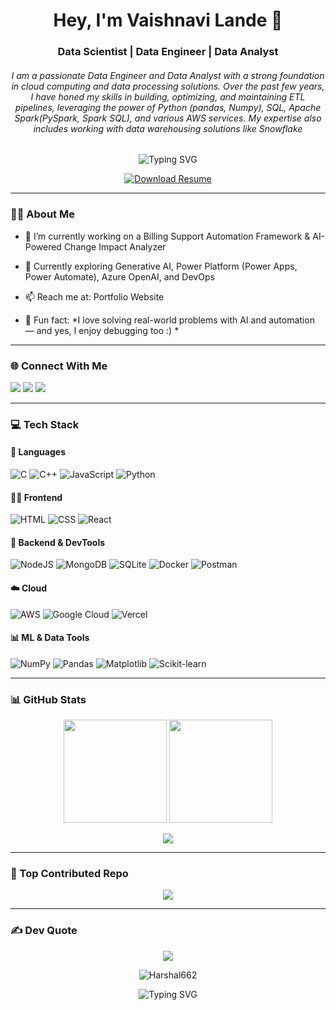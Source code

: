 <h1 align="center">Hey, I'm Vaishnavi Lande 👋</h1>
<h3 align="center">Data Scientist | Data Engineer | Data Analyst </h3>
<h6 align="center"> I am a passionate Data Engineer and Data Analyst with a strong foundation in cloud computing and data processing solutions. Over the past few years, I have honed my skills in building, optimizing, and maintaining ETL pipelines, leveraging the power of Python (pandas, Numpy), SQL, Apache Spark(PySpark, Spark SQL), and various AWS services. My expertise also includes working with data warehousing solutions like Snowflake 

</h6>

<p align="center">
  <img src="https://readme-typing-svg.herokuapp.com?font=Fira+Code&size=22&duration=3000&pause=1000&center=true&width=435&lines=Software+Engineer;Java+%7C+SpringBoot+%7C+Python;Cloud+%7C+Docker+%7C+DevOps+Learner;Chess+%7C+Football+Lover" alt="Typing SVG" />
</p>

<div align="center">
  <a href="https://media.licdn.com/dms/document/media/v2/D4D2DAQGYLmPPpnntnA/profile-treasury-document-pdf-analyzed/B4DZflAqw.G8Ak-/0/1751893848722?e=1752710400&v=beta&t=9PSbn8pBm7i1ggjOTA7ex47dwzopfRkyw_Dm-wU9sOg" target="_blank">
    <img src="https://img.shields.io/badge/Resume-Download-blue?style=for-the-badge&logo=adobeacrobatreader" alt="Download Resume">
  </a>
</div>


---

### 👨‍💻 About Me

- 🔨 I’m currently working on a Billing Support Automation Framework & AI-Powered Change Impact Analyzer

- 🌱 Currently exploring Generative AI, Power Platform (Power Apps, Power Automate), Azure OpenAI, and DevOps

- 📫 Reach me at: Portfolio Website <!-- (replace with actual link if you have one) -->

- 🎯 Fun fact: *I love solving real-world problems with AI and automation — and yes, I enjoy debugging too :) *

  
---

### 🌐 Connect With Me

<p align="left">
  <a href="https://www.instagram.com/harsalllllll/" target="_blank"><img src="https://img.shields.io/badge/Instagram-%23E4405F.svg?style=for-the-badge&logo=instagram&logoColor=white" /></a>
   <a href="mailto:abakharshal@gmail.com"><img src="https://img.shields.io/badge/Gmail-D14836?style=for-the-badge&logo=gmail&logoColor=white" /></a>
  <a href="https://www.linkedin.com/in/harshal-abak/" target="_blank"><img src="https://img.shields.io/badge/LinkedIn-%230077B5.svg?style=for-the-badge&logo=linkedin&logoColor=white" /></a> 
 
</p>

---

### 💻 Tech Stack

#### 🚀 Languages
![C](https://img.shields.io/badge/C-00599C?style=for-the-badge&logo=c&logoColor=white)
![C++](https://img.shields.io/badge/C++-00599C?style=for-the-badge&logo=c%2B%2B&logoColor=white)
![JavaScript](https://img.shields.io/badge/JavaScript-323330?style=for-the-badge&logo=javascript&logoColor=F7DF1E)
![Python](https://img.shields.io/badge/Python-3776AB?style=for-the-badge&logo=python&logoColor=white)

#### 🧑‍🎨 Frontend
![HTML](https://img.shields.io/badge/HTML5-E34F26?style=for-the-badge&logo=html5&logoColor=white)
![CSS](https://img.shields.io/badge/CSS3-1572B6?style=for-the-badge&logo=css3&logoColor=white)
![React](https://img.shields.io/badge/React-20232A?style=for-the-badge&logo=react&logoColor=61DAFB)


#### 🧠 Backend & DevTools
![NodeJS](https://img.shields.io/badge/Node.js-339933?style=for-the-badge&logo=nodedotjs&logoColor=white)
![MongoDB](https://img.shields.io/badge/MongoDB-4ea94b?style=for-the-badge&logo=mongodb&logoColor=white)
![SQLite](https://img.shields.io/badge/SQLite-07405E?style=for-the-badge&logo=sqlite&logoColor=white)
![Docker](https://img.shields.io/badge/Docker-2496ED?style=for-the-badge&logo=docker&logoColor=white)
![Postman](https://img.shields.io/badge/Postman-FF6C37?style=for-the-badge&logo=postman&logoColor=white)

#### ☁️ Cloud
![AWS](https://img.shields.io/badge/AWS-232F3E?style=for-the-badge&logo=amazon-aws&logoColor=FF9900)
![Google Cloud](https://img.shields.io/badge/Google%20Cloud-4285F4?style=for-the-badge&logo=google-cloud&logoColor=white)
![Vercel](https://img.shields.io/badge/Vercel-000000?style=for-the-badge&logo=vercel&logoColor=white)


#### 📊 ML & Data Tools
![NumPy](https://img.shields.io/badge/NumPy-013243?style=for-the-badge&logo=numpy&logoColor=white)
![Pandas](https://img.shields.io/badge/Pandas-150458?style=for-the-badge&logo=pandas&logoColor=white)
![Matplotlib](https://img.shields.io/badge/Matplotlib-ffffff?style=for-the-badge&logo=matplotlib&logoColor=black)
![Scikit-learn](https://img.shields.io/badge/Scikit--learn-F7931E?style=for-the-badge&logo=scikit-learn&logoColor=white)

---

### 📊 GitHub Stats

<p align="center">
  <img src="https://github-readme-stats.vercel.app/api?username=Harshal662&theme=gruvbox&show_icons=true&hide_border=false&count_private=true" height="165px"/>
  <img src="https://github-readme-stats.vercel.app/api/top-langs/?username=Harshal662&theme=gruvbox&layout=compact&hide_border=false" height="165px"/>
</p>

<p align="center">
  <img src="https://nirzak-streak-stats.vercel.app/?user=Harshal662&theme=gruvbox&hide_border=false" />
</p>

---

### 📌 Top Contributed Repo
<p align="center">
  <img src="https://github-contributor-stats.vercel.app/api?username=Harshal662&limit=5&theme=dark&combine_all_yearly_contributions=true" />
</p>

---

### ✍️ Dev Quote
<p align="center">
  <img src="https://quotes-github-readme.vercel.app/api?type=horizontal&theme=radical" />
</p>


<p align="center">
  <img src="https://komarev.com/ghpvc/?username=Harshal662&label=Profile%20views&color=0e75b6&style=flat" alt="Harshal662" />
</p>

<p align="center">
  <img src="https://readme-typing-svg.herokuapp.com?font=Fira+Code&size=22&duration=3000&pause=1000&center=true&width=435&lines=abakharshal@gmail.com;+91 7028090495;Harshal+Abak✌️👨‍💻" alt="Typing SVG" />
</p>
